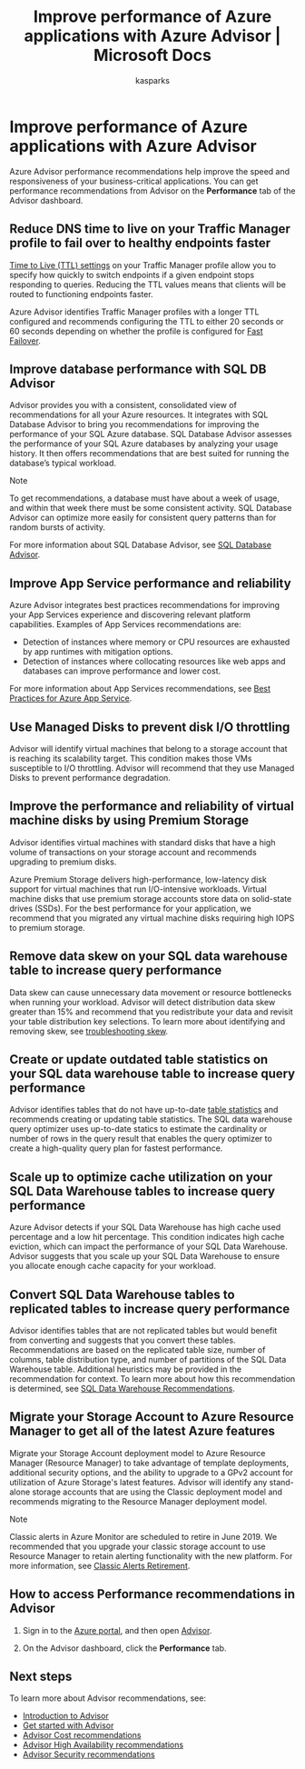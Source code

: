 ﻿---
title: Improve performance of Azure applications with Azure Advisor | Microsoft Docs
description: Use Advisor to optimize the performance of your Azure deployments.
services: advisor
documentationcenter: NA
author: kasparks
ms.service: advisor
ms.topic: article
ms.date: 01/29/2019
ms.author: kasparks
---

# Improve performance of Azure applications with Azure Advisor

Azure Advisor performance recommendations help improve the speed and responsiveness of your business-critical applications. You can get performance recommendations from Advisor on the **Performance** tab of the Advisor dashboard.

## Reduce DNS time to live on your Traffic Manager profile to fail over to healthy endpoints faster

[Time to Live (TTL) settings](https://docs.microsoft.com/azure/traffic-manager/traffic-manager-performance-considerations) on your Traffic Manager profile allow you to specify how quickly to switch endpoints if a given endpoint stops responding to queries. Reducing the TTL values means that clients will be routed to functioning endpoints faster.

Azure Advisor identifies Traffic Manager profiles with a longer TTL configured and recommends configuring the TTL to either 20 seconds or 60 seconds depending on whether the profile is configured for [Fast Failover](https://azure.microsoft.com/roadmap/fast-failover-and-tcp-probing-in-azure-traffic-manager/).

## Improve database performance with SQL DB Advisor

Advisor provides you with a consistent, consolidated view of recommendations for all your Azure resources. It integrates with SQL Database Advisor to bring you recommendations for improving the performance of your SQL Azure database. SQL Database Advisor assesses the performance of your SQL Azure databases by analyzing your usage history. It then offers recommendations that are best suited for running the database’s typical workload.

> [!NOTE]
> To get recommendations, a database must have about a week of usage, and within that week there must be some consistent activity. SQL Database Advisor can optimize more easily for consistent query patterns than for random bursts of activity.

For more information about SQL Database Advisor, see [SQL Database Advisor](https://azure.microsoft.com/documentation/articles/sql-database-advisor/).

## Improve App Service performance and reliability

Azure Advisor integrates best practices recommendations for improving your App Services experience and discovering relevant platform capabilities. Examples of App Services recommendations are:
* Detection of instances where memory or CPU resources are exhausted by app runtimes with mitigation options.
* Detection of instances where collocating resources like web apps and databases can improve performance and lower cost.

For more information about App Services recommendations, see [Best Practices for Azure App Service](https://azure.microsoft.com/documentation/articles/app-service-best-practices/).

## Use Managed Disks to prevent disk I/O throttling

Advisor will identify virtual machines that belong to a storage account that is reaching its scalability target. This condition makes those VMs susceptible to I/O throttling. Advisor will recommend that they use Managed Disks to prevent performance degradation.

## Improve the performance and reliability of virtual machine disks by using Premium Storage

Advisor identifies virtual machines with standard disks that have a high volume of transactions on your storage account and recommends upgrading to premium disks. 

Azure Premium Storage delivers high-performance, low-latency disk support for virtual machines that run I/O-intensive workloads. Virtual machine disks that use premium storage accounts store data on solid-state drives (SSDs). For the best performance for your application, we recommend that you migrated any virtual machine disks requiring high IOPS to premium storage.

## Remove data skew on your SQL data warehouse table to increase query performance

Data skew can cause unnecessary data movement or resource bottlenecks when running your workload. Advisor will detect distribution data skew greater than 15% and recommend that you redistribute your data and revisit your table distribution key selections. To learn more about identifying and removing skew, see [troubleshooting skew](https://docs.microsoft.com/azure/sql-data-warehouse/sql-data-warehouse-tables-distribute#how-to-tell-if-your-distribution-column-is-a-good-choice).

## Create or update outdated table statistics on your SQL data warehouse table to increase query performance

Advisor identifies tables that do not have up-to-date [table statistics](https://docs.microsoft.com/azure/sql-data-warehouse/sql-data-warehouse-tables-statistics) and recommends creating or updating table statistics. The SQL data warehouse query optimizer uses up-to-date statics to estimate the cardinality or number of rows in the query result that enables the query optimizer to create a high-quality query plan for fastest performance.

## Scale up to optimize cache utilization on your SQL Data Warehouse tables to increase query performance

Azure Advisor detects if your SQL Data Warehouse has high cache used percentage and a low hit percentage. This condition indicates high cache eviction, which can impact the performance of your SQL Data Warehouse. Advisor suggests that you scale up your SQL Data Warehouse to ensure you allocate enough cache capacity for your workload.

## Convert SQL Data Warehouse tables to replicated tables to increase query performance

Advisor identifies tables that are not replicated tables but would benefit from converting and suggests that you convert these tables. Recommendations are based on the replicated table size, number of columns, table distribution type, and number of partitions of the SQL Data Warehouse table. Additional heuristics may be provided in the recommendation for context. To learn more about how this recommendation is determined, see [SQL Data Warehouse Recommendations](https://docs.microsoft.com/azure/sql-data-warehouse/sql-data-warehouse-concept-recommendations#replicate-tables). 

## Migrate your Storage Account to Azure Resource Manager to get all of the latest Azure features

Migrate your Storage Account deployment model to Azure Resource Manager (Resource Manager) to take advantage of template deployments, additional security options, and the ability to upgrade to a GPv2 account for utilization of Azure Storage's latest features. Advisor will identify any stand-alone storage accounts that are using the Classic deployment model and recommends migrating to the Resource Manager deployment model.

> [!NOTE]
> Classic alerts in Azure Monitor are scheduled to retire in June 2019. We recommended that you upgrade your classic storage account to use Resource Manager to retain alerting functionality with the new platform. For more information, see [Classic Alerts Retirement](https://azure.microsoft.com/updates/classic-alerting-monitoring-retirement/).

## How to access Performance recommendations in Advisor

1. Sign in to the [Azure portal](https://portal.azure.com), and then open [Advisor](https://aka.ms/azureadvisordashboard).

2.	On the Advisor dashboard, click the **Performance** tab.

## Next steps

To learn more about Advisor recommendations, see:

* [Introduction to Advisor](advisor-overview.md)
* [Get started with Advisor](advisor-get-started.md)
* [Advisor Cost recommendations](advisor-performance-recommendations.md)
* [Advisor High Availability recommendations](advisor-high-availability-recommendations.md)
* [Advisor Security recommendations](advisor-security-recommendations.md)
